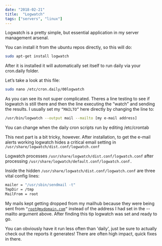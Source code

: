 ```yaml
---
date: "2018-02-21"
title:  "Logwatch"
tags: ["servers", "linux"]
---
```


Logwatch is a pretty simple, but essential application in my server management arsenal.

You can install it from the ubuntu repos directly, so this will do:

```bash
sudo apt-get install logwatch
```
After it is installed it will automatically set itself to run daily via your cron.daily folder.

Let’s take a look at this file:

```bash
sudo nano /etc/cron.daily/00logwatch
```
As you can see its not super complicated. Theres a line testing to see if logwatch is still there and then the line executing the “watch” and sending the results. I usually set my <code>“MAILTO”</code>  here directly by changing the line to:

```bash
/usr/bin/logwatch --output mail --mailto [my e-mail address]
```
You can change when the daily cron scripts run by editing /etc/crontab

This next part is a bit tricky, however. After installation, to get the e-mail alerts working logwatch hides a critical email setting in <code>/usr/share/logwatch/dist.conf/logwatch.conf</code>

Logwatch processes <code>/usr/share/logwatch/dist.conf/logwatch.conf</code> after processing <code>/usr/share/logwatch/default.conf/logwatch.conf.</code>

Inside the hidden <code>/usr/share/logwatch/dist.conf/logwatch.conf</code>  are three vital config lines:

```bash
mailer = "/usr/sbin/sendmail -t"
TmpDir = /tmp
MailFrom = root
```

My mails kept getting dropped from my mailhub because they were being sent from <code>“root@mydomain.com”</code> instead of the address I had set in the --mailto argument above. After finding this tip logwatch was set and ready to go.

You can obviously have it run less often than 'daily', just be sure to actually check out the reports it generates! There are often high impact, quick fixes in there. 
